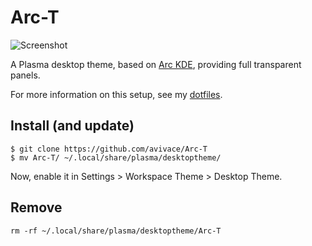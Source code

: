 # Arc-T
![Screenshot](http://i.imgur.com/eMF7U7o.png "Screenshot")

A Plasma desktop theme, based on [Arc KDE](https://github.com/PapirusDevelopmentTeam/arc-kde), providing full transparent panels.

For more information on this setup, see my [dotfiles](https://github.com/avivace/dotfiles).

## Install (and update) 
```
$ git clone https://github.com/avivace/Arc-T
$ mv Arc-T/ ~/.local/share/plasma/desktoptheme/
```

Now, enable it in Settings > Workspace Theme > Desktop Theme.

## Remove
```
rm -rf ~/.local/share/plasma/desktoptheme/Arc-T
```
